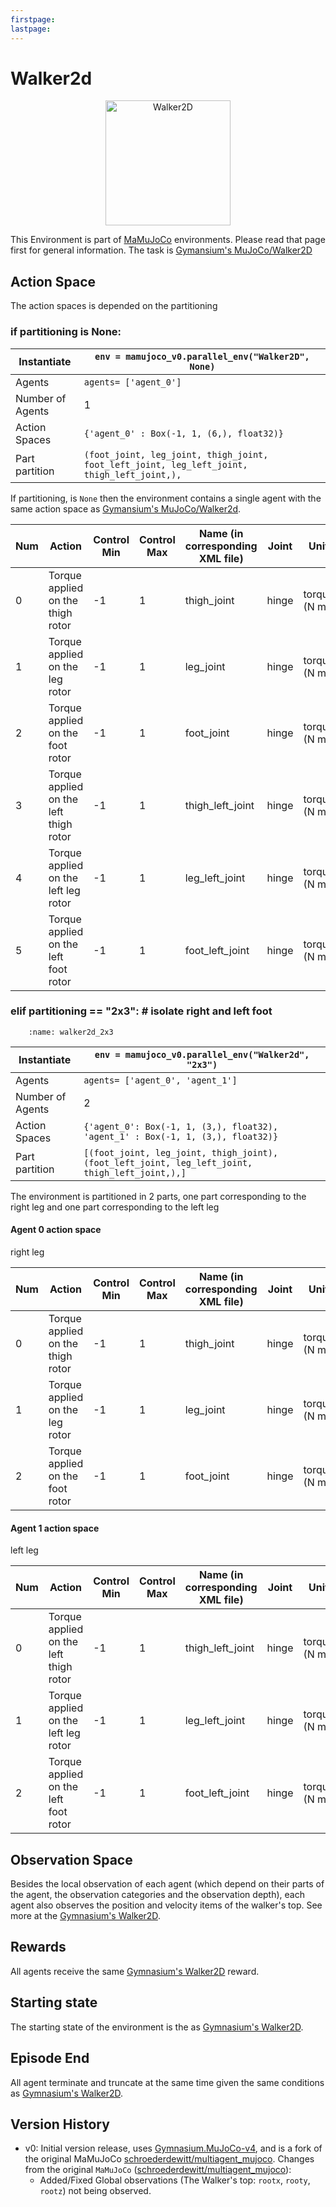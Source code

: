```yaml
---
firstpage:
lastpage:
---
```



# Walker2d
<html>
	<p align="center">
		<img src="https://gymnasium.farama.org/_images/walker2d.gif" alt="Walker2D" width="200"/>
	</p>
</html> 

This Environment is part of [MaMuJoCo](https://robotics.farama.org/envs/MaMuJoCo/) environments. Please read that page first for general information.
The task is [Gymansium's MuJoCo/Walker2D](https://gymnasium.farama.org/environments/mujoco/walker2d/)



## Action Space
The action spaces is depended on the partitioning

### if partitioning is None:

| Instantiate		| `env = mamujoco_v0.parallel_env("Walker2D", None)`	|
|-----------------------|------------------------------------------------------|
| Agents		| `agents= ['agent_0']`					|
| Number of Agents	| 1							|
| Action Spaces		| `{'agent_0' : Box(-1, 1, (6,), float32)}`			|
| Part partition	| `(foot_joint, leg_joint, thigh_joint, foot_left_joint, leg_left_joint, thigh_left_joint,),`	|

If partitioning, is `None` then the environment contains a single agent with the same action space as [Gymansium's MuJoCo/Walker2d](https://gymnasium.farama.org/environments/mujoco/walker2d/#action-space).

| Num | Action                                 | Control Min | Control Max | Name (in corresponding XML file) | Joint | Unit         |
|-----|----------------------------------------|-------------|-------------|----------------------------------|-------|--------------|
| 0   | Torque applied on the thigh rotor      | -1          | 1           | thigh_joint                      | hinge | torque (N m) |
| 1   | Torque applied on the leg rotor        | -1          | 1           | leg_joint                        | hinge | torque (N m) |
| 2   | Torque applied on the foot rotor       | -1          | 1           | foot_joint                       | hinge | torque (N m) |
| 3   | Torque applied on the left thigh rotor | -1          | 1           | thigh_left_joint                 | hinge | torque (N m) |
| 4   | Torque applied on the left leg rotor   | -1          | 1           | leg_left_joint                   | hinge | torque (N m) |
| 5   | Torque applied on the left foot rotor  | -1          | 1           | foot_left_joint                  | hinge | torque (N m) |



### elif partitioning == "2x3":  # isolate right and left foot
```{figure} figures/walker2d_2x3.png
    :name: walker2d_2x3
```

| Instantiate		| `env = mamujoco_v0.parallel_env("Walker2d", "2x3")`|
|-----------------------|------------------------------------------------------|
| Agents		| `agents= ['agent_0', 'agent_1']`			|
| Number of Agents	| 2							|
| Action Spaces		| `{'agent_0': Box(-1, 1, (3,), float32), 'agent_1' : Box(-1, 1, (3,), float32)}`			|
| Part partition	| `[(foot_joint, leg_joint, thigh_joint), (foot_left_joint, leg_left_joint, thigh_left_joint,),]`|

The environment is partitioned in 2 parts, one part corresponding to the right leg and one part corresponding to the left leg
#### Agent 0 action space
right leg

| Num | Action                                 | Control Min | Control Max | Name (in corresponding XML file) | Joint | Unit         |
|-----|----------------------------------------|-------------|-------------|----------------------------------|-------|--------------|
| 0   | Torque applied on the thigh rotor      | -1          | 1           | thigh_joint                      | hinge | torque (N m) |
| 1   | Torque applied on the leg rotor        | -1          | 1           | leg_joint                        | hinge | torque (N m) |
| 2   | Torque applied on the foot rotor       | -1          | 1           | foot_joint                       | hinge | torque (N m) |
#### Agent 1 action space
left leg

| Num | Action                                 | Control Min | Control Max | Name (in corresponding XML file) | Joint | Unit         |
|-----|----------------------------------------|-------------|-------------|----------------------------------|-------|--------------|
| 0   | Torque applied on the left thigh rotor | -1          | 1           | thigh_left_joint                 | hinge | torque (N m) |
| 1   | Torque applied on the left leg rotor   | -1          | 1           | leg_left_joint                   | hinge | torque (N m) |
| 2   | Torque applied on the left foot rotor  | -1          | 1           | foot_left_joint                  | hinge | torque (N m) |



## Observation Space
Besides the local observation of each agent (which depend on their parts of the agent, the observation categories and the observation depth), each agent also observes the position and velocity items of the walker's top.
See more at the [Gymnasium's Walker2D](https://gymnasium.farama.org/environments/mujoco/walker2d/#observation-space).



## Rewards
All agents receive the same [Gymnasium's Walker2D](https://gymnasium.farama.org/environments/mujoco/walker2d/#observation-space) reward.



## Starting state
The starting state of the environment is the as [Gymnasium's Walker2D](https://gymnasium.farama.org/environments/mujoco/walker2d/#starting-state).



## Episode End
All agent terminate and truncate at the same time given the same conditions as [Gymnasium's Walker2D](https://gymnasium.farama.org/environments/mujoco/walker2d/#episode-end).



## Version History
- v0: Initial version release, uses [Gymnasium.MuJoCo-v4](https://gymnasium.farama.org/environments/mujoco/), and is a fork of the original MaMuJoCo [schroederdewitt/multiagent_mujoco](https://github.com/schroederdewitt/multiagent_mujoco).
Changes from the original `MaMuJoCo` ([schroederdewitt/multiagent_mujoco](https://github.com/schroederdewitt/multiagent_mujoco)):
	- Added/Fixed Global observations (The Walker's top: `rootx`, `rooty`, `rootz`) not being observed.
